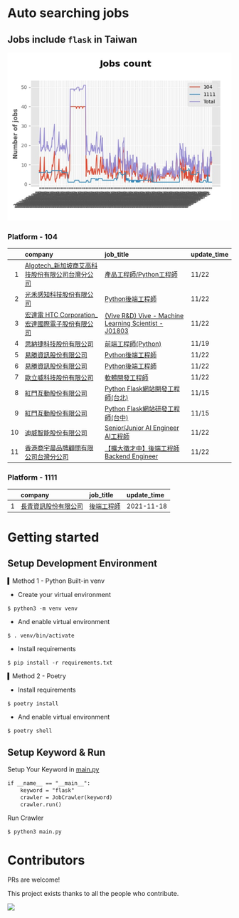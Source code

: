 # Auto searching jobs

## Jobs include `flask` in Taiwan 

 ![image](./doc/plot_img.jpg)


### Platform - 104


|    | company                                                                                            | job_title                                                                                                             | update_time   |
|---:|:---------------------------------------------------------------------------------------------------|:----------------------------------------------------------------------------------------------------------------------|:--------------|
|  1 | [Algotech_新加坡商艾高科技股份有限公司台灣分公司](https://www.104.com.tw/company/1a2x6blc6n?jobsource=jolist_a_date)  | [產品工程師/Python工程師](https://www.104.com.tw/job/7duf1?jobsource=jolist_a_date)                                           | 11/22         |
|  2 | [光禾感知科技股份有限公司](https://www.104.com.tw/company/1a2x6bks9s?jobsource=jolist_a_date)                  | [Python後端工程師](https://www.104.com.tw/job/71j4l?jobsource=jolist_a_date)                                               | 11/22         |
|  3 | [宏達電 HTC Corporation_宏達國際電子股份有限公司](https://www.104.com.tw/company/7co2xio?jobsource=jolist_a_date) | [(Vive R&amp;D) Vive - Machine Learning Scientist - J01803](https://www.104.com.tw/job/7er6w?jobsource=jolist_a_date) | 11/22         |
|  4 | [思納捷科技股份有限公司](https://www.104.com.tw/company/1a2x6bk977?jobsource=jolist_b_relevance)              | [前端工程師(Python)](https://www.104.com.tw/job/7g8nn?jobsource=jolist_b_relevance)                                        | 11/19         |
|  5 | [易勝資訊股份有限公司](https://www.104.com.tw/company/1a2x6bj8og?jobsource=jolist_a_date)                    | [Python後端工程師](https://www.104.com.tw/job/76vbt?jobsource=jolist_a_date)                                               | 11/22         |
|  6 | [易勝資訊股份有限公司](https://www.104.com.tw/company/1a2x6bj8og?jobsource=jolist_b_relevance)               | [Python後端工程師](https://www.104.com.tw/job/76vbt?jobsource=jolist_b_relevance)                                          | 11/22         |
|  7 | [歐立威科技股份有限公司](https://www.104.com.tw/company/b8gl75c?jobsource=jolist_a_date)                      | [軟體開發工程師](https://www.104.com.tw/job/6q2ao?jobsource=jolist_a_date)                                                   | 11/22         |
|  8 | [紅門互動股份有限公司](https://www.104.com.tw/company/oh4m67k?jobsource=jolist_b_relevance)                  | [Python Flask網站開發工程師(台北)](https://www.104.com.tw/job/6xtfl?jobsource=jolist_b_relevance)                              | 11/15         |
|  9 | [紅門互動股份有限公司](https://www.104.com.tw/company/oh4m67k?jobsource=jolist_b_relevance)                  | [Python Flask網站研發工程師(台中)](https://www.104.com.tw/job/6kf9h?jobsource=jolist_b_relevance)                              | 11/15         |
| 10 | [迪威智能股份有限公司](https://www.104.com.tw/company/1a2x6bl035?jobsource=jolist_a_date)                    | [Senior/Junior AI Engineer AI工程師](https://www.104.com.tw/job/7ecqj?jobsource=jolist_a_date)                           | 11/22         |
| 11 | [香港商宇晨品牌顧問有限公司台灣分公司](https://www.104.com.tw/company/1a2x6blkn9?jobsource=jolist_a_date)            | [【擴大徵才中】後端工程師 Backend Engineer](https://www.104.com.tw/job/791ud?jobsource=jolist_a_date)                             | 11/22         |

### Platform - 1111


|    | company                                              | job_title                                      | update_time   |
|---:|:-----------------------------------------------------|:-----------------------------------------------|:--------------|
|  1 | [長青資訊股份有限公司](https://www.1111.com.tw/corp/71694811/) | [後端工程師](https://www.1111.com.tw/job/85012186/) | 2021-11-18    |



# Getting started
## Setup Development Environment
▍Method 1 - Python Built-in venv

- Create your virtual environment
```
$ python3 -m venv venv
```
- And enable virtual environment
```
$ . venv/bin/activate
```
- Install requirements
```
$ pip install -r requirements.txt 
```

▍Method 2 - Poetry
- Install requirements
```
$ poetry install
```
- And enable virtual environment
```
$ poetry shell
```

## Setup Keyword & Run

Setup Your Keyword in [main.py](./main.py#L88)
```
if __name__ == "__main__":
    keyword = "flask"
    crawler = JobCrawler(keyword)
    crawler.run()
```

Run Crawler
```
$ python3 main.py
```

# Contributors
PRs are welcome!

This project exists thanks to all the people who contribute.

<a href="https://github.com/hsuanchi/auto-search-flask-job/graphs/contributors">
  <img src="https://contrib.rocks/image?repo=hsuanchi/auto-search-flask-job"/>
</a>
